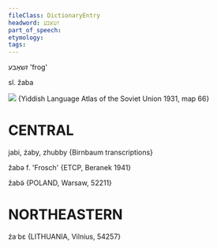 ```yaml
---
fileClass: DictionaryEntry
headword: זשאַבע
part_of_speech: 
etymology: 
tags: 
---
```

זשאַבע
'frog'

sl. žaba

![](https://ia801509.us.archive.org/29/items/shprakhatlas/ShprakhatlasKarte66-Optimized.jpg)
{Yiddish Language Atlas of the Soviet Union 1931, map 66}

CENTRAL
========

jabi, źaby, zhubby {Birnbaum transcriptions}

žabə f. 'Frosch' {ETCP, Beranek 1941}

žabə̃ {POLAND, Warsaw, 52211}

NORTHEASTERN
==============

źaˑbɛ {LITHUANIA, Vilnius, 54257}